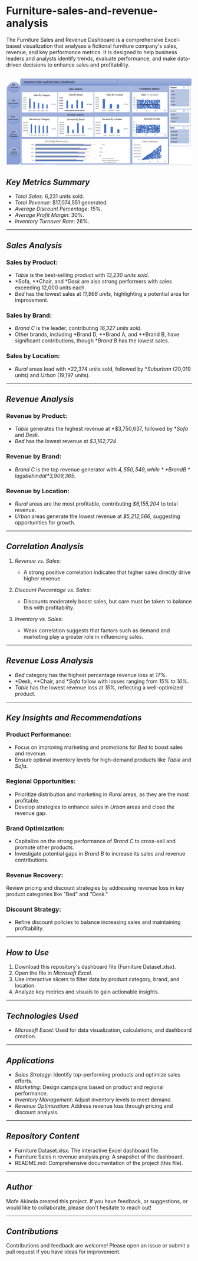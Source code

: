 # Furniture-sales-and-revenue-analysis
The Furniture Sales and Revenue Dashboard is a comprehensive Excel-based visualization that analyses a fictional furniture company's sales, revenue, and key performance metrics. It is designed to help business leaders and analysts identify trends, evaluate performance, and make data-driven decisions to enhance sales and profitability.

![Furniture Dashboard.png](https://github.com/Mofeeakin/Furniture-Sales-and-Revenue-Analysis/blob/b539378201d91be84497bcfbbaf3f131ae6c7868/Furniture%20Dashboard.png)
---

## *Key Metrics Summary*
- *Total Sales*: 6,231 units sold.
- *Total Revenue*: $17,074,551 generated.
- *Average Discount Percentage*: 15%.
- *Average Profit Margin*: 30%.
- *Inventory Turnover Rate*: 26%.

---

## *Sales Analysis*
### Sales by Product:
- *Table* is the best-selling product with *13,230 units sold*.
- *Sofa, **Chair, and **Desk* are also strong performers with sales exceeding 12,000 units each.
- *Bed* has the lowest sales at *11,968 units*, highlighting a potential area for improvement.

### Sales by Brand:
- *Brand C* is the leader, contributing *16,327 units sold*.
- Other brands, including *Brand D, **Brand A, and **Brand B, have significant contributions, though **Brand B* has the lowest sales.

### Sales by Location:
- *Rural* areas lead with *22,374 units sold, followed by **Suburban* (20,019 units) and *Urban* (19,197 units).

---

## *Revenue Analysis*
### Revenue by Product:
- *Table* generates the highest revenue at *$3,750,637, followed by **Sofa* and *Desk*.
- *Bed* has the lowest revenue at *$3,162,724*.

### Revenue by Brand:
- *Brand C* is the top revenue generator with *$4,550,549, while **Brand B* lags behind at *$3,909,365*.

### Revenue by Location:
- *Rural* areas are the most profitable, contributing *$6,155,204* to total revenue.
- *Urban* areas generate the lowest revenue at *$5,212,566*, suggesting opportunities for growth.

---

## *Correlation Analysis*
1. *Revenue vs. Sales*:
   - A strong positive correlation indicates that higher sales directly drive higher revenue.
   
2. *Discount Percentage vs. Sales*:
   - Discounts moderately boost sales, but care must be taken to balance this with profitability.

3. *Inventory vs. Sales*:
   - Weak correlation suggests that factors such as demand and marketing play a greater role in influencing sales.

---

## *Revenue Loss Analysis*
- *Bed* category has the highest percentage revenue loss at *17%*.
- *Desk, **Chair, and **Sofa* follow with losses ranging from *15% to 16%*.
- *Table* has the lowest revenue loss at *15%*, reflecting a well-optimized product.

---

## *Key Insights and Recommendations*
### Product Performance:
- Focus on improving marketing and promotions for *Bed* to boost sales and revenue.
- Ensure optimal inventory levels for high-demand products like *Table* and *Sofa*.

### Regional Opportunities:
- Prioritize distribution and marketing in *Rural* areas, as they are the most profitable.
- Develop strategies to enhance sales in *Urban* areas and close the revenue gap.

### Brand Optimization:
- Capitalize on the strong performance of *Brand C* to cross-sell and promote other products.
- Investigate potential gaps in *Brand B* to increase its sales and revenue contributions.

### Revenue Recovery:
Review pricing and discount strategies by addressing revenue loss in key product categories like "Bed" and "Desk."

### Discount Strategy:
- Refine discount policies to balance increasing sales and maintaining profitability.

---

## *How to Use*
1. Download this repository's dashboard file (Furniture Dataset.xlsx).
2. Open the file in *Microsoft Excel*.
3. Use interactive slicers to filter data by product category, brand, and location.
4. Analyze key metrics and visuals to gain actionable insights.

---

## *Technologies Used*
- *Microsoft Excel*: Used for data visualization, calculations, and dashboard creation.

---

## *Applications*
- *Sales Strategy*: Identify top-performing products and optimize sales efforts.
- *Marketing*: Design campaigns based on product and regional performance.
- *Inventory Management*: Adjust inventory levels to meet demand.
- *Revenue Optimization*: Address revenue loss through pricing and discount analysis.

---

## *Repository Content*
- Furniture Dataset.xlsx: The interactive Excel dashboard file.
- Furniture Sales n revenue analysis.png: A snapshot of the dashboard.
- README.md: Comprehensive documentation of the project (this file).

---

## *Author*
Mofe Akinola created this project. If you have feedback, or suggestions, or would like to collaborate, please don't hesitate to reach out!

---

## *Contributions*
Contributions and feedback are welcome! Please open an issue or submit a pull request if you have ideas for improvement.

